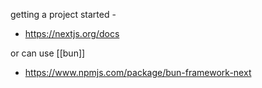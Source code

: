 getting a project started - 

- https://nextjs.org/docs

or can use [[bun]] 

- https://www.npmjs.com/package/bun-framework-next